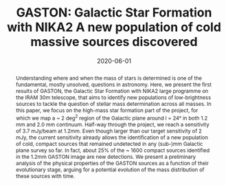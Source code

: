 ---
title: "GASTON: Galactic Star Formation with NIKA2 A new population of cold massive sources discovered"
collection: "publications"
category: "co_procs"
permalink: /publications/2020EPJWC22800018P
link: https://ui.adsabs.harvard.edu/abs/2020EPJWC.22800018P/abstract
date: 2020-06-01
venue: "mm Universe @ NIKA2 - Observing the mm Universe with the NIKA2 Camera"
citation: "Peretto, N., Rigby, A., Adam, R., et al. (2020), mm Universe @ NIKA2 - Observing the mm Universe with the NIKA2 Camera, 228, 00018."
abstract: "Understanding where and when the mass of stars is determined is one of the fundamental, mostly unsolved, questions in astronomy. Here, we present the first results of GASTON, the Galactic Star Formation with NIKA2 large programme on the IRAM 30m telescope, that aims to identify new populations of low-brightness sources to tackle the question of stellar mass determination across all masses. In this paper, we focus on the high-mass star formation part of the project, for which we map a ~ 2 deg<SUP>2</SUP> region of the Galactic plane around l = 24° in both 1.2 mm and 2.0 mm continuum. Half-way through the project, we reach a sensitivity of 3.7 mJy/beam at 1.2mm. Even though larger than our target sensitivity of 2 mJy, the current sensitivity already allows the identification of a new population of cold, compact sources that remained undetected in any (sub-)mm Galactic plane survey so far. In fact, about 25% of the ~ 1600 compact sources identified in the 1.2mm GASTON image are new detections. We present a preliminary analysis of the physical properties of the GASTON sources as a function of their evolutionary stage, arguing for a potential evolution of the mass distribution of these sources with time."
---